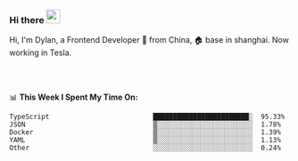 ### Hi there <img src="https://media.giphy.com/media/hvRJCLFzcasrR4ia7z/giphy.gif" width="25px">

<!-- ![visitors](https://visitor-badge.glitch.me/badge?page_id=dislfyer.dislfyer) -->

Hi, I'm Dylan, a Frontend Developer 🚀 from China, 🏠 base in shanghai. Now working in Tesla.

<br/>
<br/>

📊 **This Week I Spent My Time On:**


<!--START_SECTION:waka-->

```text
TypeScript                          ████████████████████████░  95.33%
JSON                                ▒░░░░░░░░░░░░░░░░░░░░░░░░  1.78%
Docker                              ▒░░░░░░░░░░░░░░░░░░░░░░░░  1.39%
YAML                                ▒░░░░░░░░░░░░░░░░░░░░░░░░  1.13%
Other                               ░░░░░░░░░░░░░░░░░░░░░░░░░  0.24%
```

<!--END_SECTION:waka-->

<!--
**About Me:**
 -->
